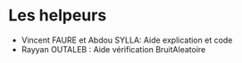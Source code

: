 # Les helpeurs

- Vincent FAURE et Abdou SYLLA: Aide explication et code
- Rayyan OUTALEB : Aide vérification BruitAleatoire